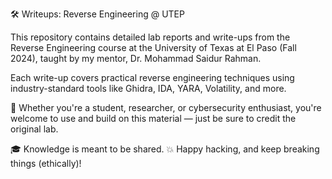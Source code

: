 🛠️ Writeups: Reverse Engineering @ UTEP

This repository contains detailed lab reports and write-ups from the Reverse Engineering course at the University of Texas at El Paso (Fall 2024), taught by my mentor, Dr. Mohammad Saidur Rahman.

Each write-up covers practical reverse engineering techniques using industry-standard tools like Ghidra, IDA, YARA, Volatility, and more.

🧠 Whether you're a student, researcher, or cybersecurity enthusiast, you're welcome to use and build on this material — just be sure to credit the original lab.

🎓 Knowledge is meant to be shared.
💥 Happy hacking, and keep breaking things (ethically)!
